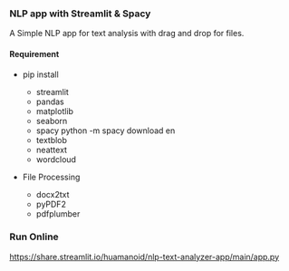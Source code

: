 ### NLP app with Streamlit & Spacy
A Simple NLP app for text analysis with drag and drop for files.


#### Requirement
+ pip install
	- streamlit
	- pandas
	- matplotlib
	- seaborn
	- spacy
		python -m spacy download en
	- textblob
	- neattext
	- wordcloud

+ File Processing
	- docx2txt
	- pyPDF2
	- pdfplumber



### Run Online

https://share.streamlit.io/huamanoid/nlp-text-analyzer-app/main/app.py